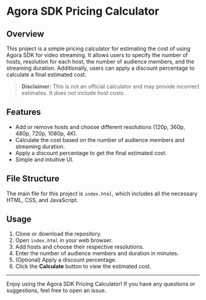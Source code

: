 # Agora SDK Pricing Calculator

## Overview

This project is a simple pricing calculator for estimating the cost of using Agora SDK for video streaming. It allows users to specify the number of hosts, resolution for each host, the number of audience members, and the streaming duration. Additionally, users can apply a discount percentage to calculate a final estimated cost.

> **Disclaimer:** This is not an official calculator and may provide incorrect estimates. It does not include host costs.

## Features

- Add or remove hosts and choose different resolutions (120p, 360p, 480p, 720p, 1080p, 4K).
- Calculate the cost based on the number of audience members and streaming duration.
- Apply a discount percentage to get the final estimated cost.
- Simple and intuitive UI.

## File Structure

The main file for this project is `index.html`, which includes all the necessary HTML, CSS, and JavaScript.

## Usage

1. Clone or download the repository.
2. Open `index.html` in your web browser.
3. Add hosts and choose their respective resolutions.
4. Enter the number of audience members and duration in minutes.
5. (Optional) Apply a discount percentage.
6. Click the **Calculate** button to view the estimated cost.

---

Enjoy using the Agora SDK Pricing Calculator! If you have any questions or suggestions, feel free to open an issue.
